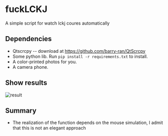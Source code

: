 # fuckLCKJ
A simple script for watch lckj coures automatically

## Dependencies
  - Qtscrcpy -- download at https://github.com/barry-ran/QtScrcpy
  - Some python lib. Run `pip install -r requirements.txt` to install.
  - A color-printed photos for you.
  - A camera phone.
  
## Show results
![result](https://static01.imgkr.com/temp/0de63c875a804d3896c67a6cae276468.png)
## Summary
  - The realization of the function depends on the mouse simulation, I admit that this is not an elegant approach

